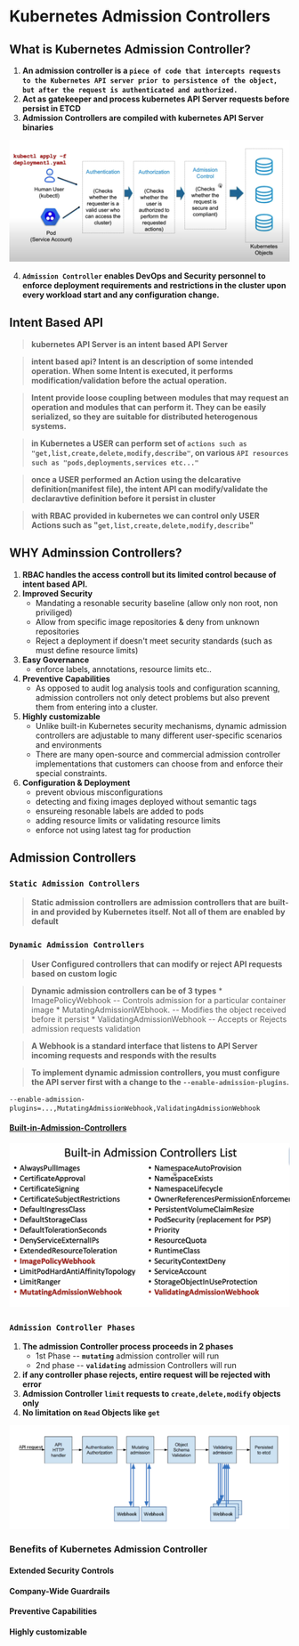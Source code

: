 # Kubernetes Admission Controllers

## What is Kubernetes Admission Controller?
1) **An admission controller is a `piece of code that intercepts requests to the Kubernetes API server prior to persistence of the object, but after the request is authenticated and authorized.`**
2) **Act as gatekeeper and process kubernetes API Server requests before persist in ETCD**
3) **Admission Controllers are compiled with kubernetes API Server binaries**

![adminssion-controller](https://github.com/lerndevops/kubernetes-security/blob/main/img/admission-controller.png)

4) **`Admission Controller` enables DevOps and Security personnel to enforce deployment requirements and restrictions in the cluster upon every workload start and any configuration change.**

## Intent Based API 

> **kubernetes API Server is an intent based API Server**

> **intent based api? Intent is an description of some intended operation. When some Intent is executed, it performs modification/validation before the actual operation.**

> **Intent provide loose coupling between modules that may request an operation and modules that can perform it. They can be easily serialized, so they are suitable for distributed heterogenous systems.**

> **in Kubernetes a USER can perform set of `actions such as "get,list,create,delete,modify,describe"`, on various `API resources such as "pods,deployments,services etc..."`** 

> **once a USER performed an Action using the delcarative definition(manifest file), the intent API can modify/validate the declaravtive definition before it persist in cluster**

> **with RBAC provided in kubernetes we can control only USER Actions such as "`get,list,create,delete,modify,describe`"** 

## WHY Adminssion Controllers? 

1) **RBAC handles the access controll but its limited control because of intent based API.**
2) **Improved Security**
     * Mandating a resonable security baseline (allow only non root, non priviliged)
     * Allow from specific image repositories & deny from unknown repositories 
     * Reject a deployment if doesn't meet security standards (such as must define resource limits)
3) **Easy Governance** 
     * enforce labels, annotations, resource limits etc..
4) **Preventive Capabilities**
     * As opposed to audit log analysis tools and configuration scanning, admission controllers not only detect problems but also prevent them from entering into a cluster.
5) **Highly customizable**
     * Unlike built-in Kubernetes security mechanisms, dynamic admission controllers are adjustable to many different user-specific scenarios and environments
     * There are many open-source and commercial admission controller implementations that customers can choose from and enforce their special constraints.
4) **Configuration & Deployment**
     * prevent obvious misconfigurations 
     * detecting and fixing images deployed without semantic tags 
     * ensureing resonable labels are added to pods 
     * adding resource limits or validating resource limits 
     * enforce not using latest tag for production 

## Admission Controllers

### `Static Admission Controllers` 
> **Static admission controllers are admission controllers that are built-in and provided by Kubernetes itself. Not all of them are enabled by default**

### `Dynamic Admission Controllers`
> **User Configured controllers that can modify or reject API requests based on custom logic**

> **Dynamic admission controllers can be of 3 types** 
     * ImagePolicyWebhook         -- Controls admission for a particular container image
     * MutatingAdmissionWEbhook.  -- Modifies the object received before it persist 
     * ValidatingAdmissionWebhook -- Accepts or Rejects admission requests validation

> **A Webhook is a standard interface that listens to API Server incoming requests and responds with the results**

> **To implement dynamic admission controllers, you must configure the API server first with a change to the `--enable-admission-plugins`.**

```
--enable-admission-plugins=...,MutatingAdmissionWebhook,ValidatingAdmissionWebhook
```
#### [Built-in-Admission-Controllers](https://kubernetes.io/docs/reference/access-authn-authz/admission-controllers/)

![Built-in-Admission-Controllers](https://github.com/lerndevops/kubernetes-security/blob/main/img/built-in-admission-controllers.png)

### `Admission Controller Phases`

1) **The admission Controller process proceeds in 2 phases**
    * 1st Phase -- **`mutating`** admission controller will run 
    * 2nd phase -- **`validating`** admission Controllers will run 
2) **if any controller phase rejects, entire request will be rejected with error** 
3) **Admission Controller **`limit`** requests to **`create,delete,modify`** objects only** 
4) **No limitation on `Read` Objects like `get`**  

![Admission-Controllers-phases](https://github.com/lerndevops/kubernetes-security/blob/main/img/admission-controller-phases.png)







### Benefits of Kubernetes Admission Controller

#### Extended Security Controls
#### Company-Wide Guardrails
#### Preventive Capabilities
#### Highly customizable